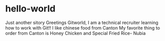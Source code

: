 # hello-world
Just another sitory
Greetings Gitworld, 
I am a technical recruiter learning how to work with Git!!
I like chinese food from Canton
My favorite thing to order from Canton is Honey Chicken and Special Fried Rice- Nubia 
